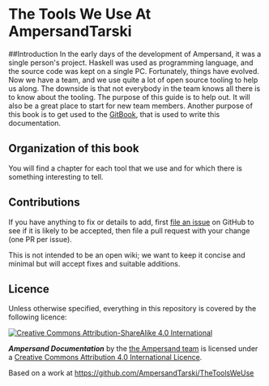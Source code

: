 # The Tools We Use At AmpersandTarski


##Introduction
In the early days of the development of Ampersand, it was a single person's project. Haskell was used as programming language, and the source code was kept on a single PC. Fortunately, things have evolved. Now we have a team, and we use quite a lot of open source tooling to help us along.
The downside is that not everybody in the team knows all there is to know about the tooling. The purpose of this guide is to help out. It will also be a great place to start for new team members. 
Another purpose of this book is to get used to the [GitBook](https://www.gitbook.com), that is used to write this documentation.

## Organization of this book
You will find a chapter for each tool that we use and for which there is something interesting to tell.

## Contributions

If you have anything to fix or details to add, first [file an issue](http://github.com/AmpersandTarski/TheToolsWeUse/issues) on GitHub to see if it is likely to be accepted, then file a pull request with your change (one PR per issue).

This is not intended to be an open wiki; we want to keep it concise and minimal but will accept fixes and suitable additions.


## Licence

Unless otherwise specified, everything in this repository is covered by the following licence:

[![Creative Commons Attribution-ShareAlike 4.0 International](https://licensebuttons.net/l/by-sa/4.0/88x31.png)](http://creativecommons.org/licenses/by-sa/4.0/)

***Ampersand Documentation*** by the [the Ampersand team](http://tarski.nl/) is licensed under a [Creative Commons Attribution 4.0 International Licence](http://creativecommons.org/licenses/by-sa/4.0/).

Based on a work at https://github.com/AmpersandTarski/TheToolsWeUse